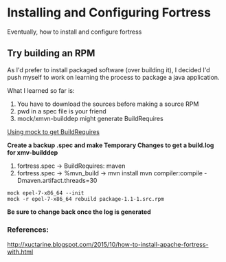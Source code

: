 # Installing and Configuring Fortress

Eventually, how to install and configure fortress

## Try building an RPM

As I'd prefer to install packaged software (over building it), I decided I'd push myself to work on learning the process to package a java application.

What I learned so far is:

1. You have to download the sources before making a source RPM
2. pwd in a spec file is your friend
3. mock/xmvn-builddep might generate BuildRequires

[Using mock to get BuildRequires](https://blog.packagecloud.io/eng/2015/05/11/building-rpm-packages-with-mock/)

**Create a backup .spec and make Temporary Changes to get a build.log for xmv-builddep**
1. fortress.spec -> BuildRequires: maven
2. fortress.spec -> %mvn_build -> mvn install
mvn compiler:compile -Dmaven.artifact.threads=30
```
mock epel-7-x86_64 --init
mock -r epel-7-x86_64 rebuild package-1.1-1.src.rpm
```
**Be sure to change back once the log is generated**
### References:

http://xuctarine.blogspot.com/2015/10/how-to-install-apache-fortress-with.html
